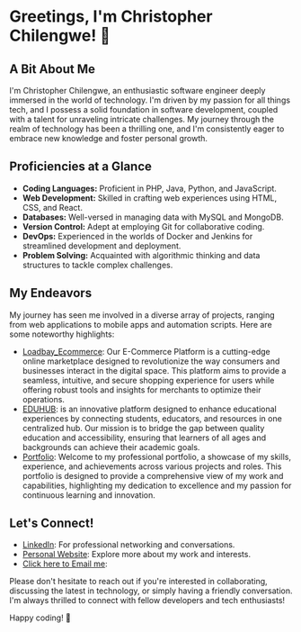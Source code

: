 # Greetings, I'm Christopher Chilengwe! 👋

## A Bit About Me
I'm Christopher Chilengwe, an enthusiastic software engineer deeply immersed in the world of technology. I'm driven by my passion for all things tech, and I possess a solid foundation in software development, coupled with a talent for unraveling intricate challenges. My journey through the realm of technology has been a thrilling one, and I'm consistently eager to embrace new knowledge and foster personal growth.

## Proficiencies at a Glance
- **Coding Languages:** Proficient in PHP, Java, Python, and JavaScript.
- **Web Development:** Skilled in crafting web experiences using HTML, CSS, and React.
- **Databases:** Well-versed in managing data with MySQL and MongoDB.
- **Version Control:** Adept at employing Git for collaborative coding.
- **DevOps:** Experienced in the worlds of Docker and Jenkins for streamlined development and deployment.
- **Problem Solving:** Acquainted with algorithmic thinking and data structures to tackle complex challenges.

## My Endeavors
My journey has seen me involved in a diverse array of projects, ranging from web applications to mobile apps and automation scripts. Here are some noteworthy highlights:

- [Loadbay_Ecommerce](http://loadbay.kesug.com/index.php): Our E-Commerce Platform is a cutting-edge online marketplace designed to revolutionize the way consumers and businesses interact in the digital space. This platform aims to provide a seamless, intuitive, and secure shopping experience for users while offering robust tools and insights for merchants to optimize their operations.
- [EDUHUB](https://eduhub.kesug.com/?i=1): is an innovative platform designed to enhance educational experiences by connecting students, educators, and resources in one centralized hub. Our mission is to bridge the gap between quality education and accessibility, ensuring that learners of all ages and backgrounds can achieve their academic goals.
- [Portfolio](https://christopher-chilengwe.github.io/): Welcome to my professional portfolio, a showcase of my skills, experience, and achievements across various projects and roles. This portfolio is designed to provide a comprehensive view of my work and capabilities, highlighting my dedication to excellence and my passion for continuous learning and innovation.

## Let's Connect!
- [LinkedIn](https://www.linkedin.com/in/christopher-chilengwe): For professional networking and conversations.
- [Personal Website](https://christopher-chilengwe.github.io/): Explore more about my work and interests.
- [Click here to Email me](chilengwechristopher@gmail.com):

Please don't hesitate to reach out if you're interested in collaborating, discussing the latest in technology, or simply having a friendly conversation. I'm always thrilled to connect with fellow developers and tech enthusiasts!

Happy coding! 🚀
